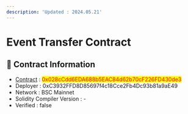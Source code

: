 ```yaml
---
description: 'Updated : 2024.05.21'
---
```


# Event Transfer Contract



## 📌  Contract Information <a href="#stg-contract-information" id="stg-contract-information"></a>

* [Contract](https://bscscan.com/address/0x028cCdd6EDA688b5EAC84d62b70cF226FD430de3) : <mark style="color:red;">0x028cCdd6EDA688b5EAC84d62b70cF226FD430de3</mark>
* Deployer : 0xC3932FFD8D85697f4c18Cce2Fb4Dc93b81a9aE49
* Network : BSC Mainnet
* Solidity Compiler Version : -
* Verified : false

>
